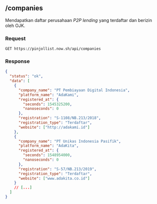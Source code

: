 ## /companies

Mendapatkan daftar perusahaan _P2P lending_ yang terdaftar dan berizin oleh OJK.

### Request

```
GET https://pinjollist.now.sh/api/companies
```

### Response

```json
{
  "status": "ok",
  "data": [
    {
      "company_name": "PT Pembiayaan Digital Indonesia",
      "platform_name": "AdaKami",
      "registered_at": {
        "seconds": 1545325200,
        "nanoseconds": 0
      },
      "registration": "S-1108/NB.213/2018",
      "registration_type": "Terdaftar",
      "website": ["http://adakami.id"]
    },
    {
      "company_name": "PT Unikas Indonesia Pasifik",
      "platform_name": "AdaKita",
      "registered_at": {
        "seconds": 1548954000,
        "nanoseconds": 0
      },
      "registration": "S-57/NB.213/2019",
      "registration_type": "Terdaftar",
      "website": ["www.adakita.co.id"]
    }
    // [...]
  ]
}
```
